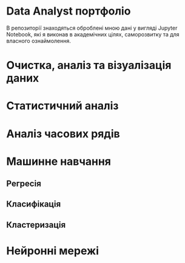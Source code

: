 # Data Analyst портфоліо
В репозиторії знаходяться оброблені мною дані у вигляді Jupyter Notebook, які я виконав в академічних цілях, саморозвитку та для власного ознаймолення.

# Очистка, аналіз та візуалізація даних

# Статистичний аналіз

# Аналіз часових рядів

# Машинне навчання

## Регресія

## Класифікація

## Кластеризація

# Нейронні мережі
